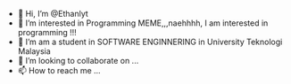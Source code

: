 - 👋 Hi, I’m @Ethanlyt
- 👀 I’m interested in Programming MEME,,,naehhhh, I am interested in programming !!!
- 🌱 I’m am a student in SOFTWARE ENGINNERING in University Teknologi Malaysia
- 💞️ I’m looking to collaborate on ...
- 📫 How to reach me ...

<!---
Ethanlyt/Ethanlyt is a ✨ special ✨ repository because its `README.md` (this file) appears on your GitHub profile.
You can click the Preview link to take a look at your changes.
--->
